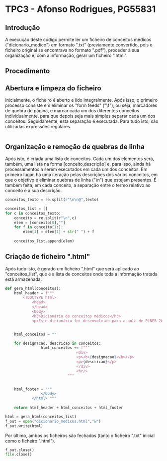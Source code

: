 # TPC3 - Afonso Rodrigues, PG55831

## Introdução
A execução deste código permite ler um ficheiro de conceitos médicos ("dicionario_medico") em formato ".txt" (previamente convertido, pois o ficheiro original se encontrava no formato ".pdf"), proceder à sua organização e, com a informação, gerar um ficheiro ".html".

## Procedimento

## Abertura e limpeza do ficheiro

Inicialmente, o ficheiro é aberto e lido integralmente. Após isso, o primeiro processo consiste em eliminar os "form feeds" ("\f"), ou seja, marcadores de quebra de página, e marcar cada um dos diferentes conceitos individualmente, para que depois seja mais simples separar cada um dos conceitos. Seguidamente, esta separação é executada. Para tudo isto, são utilizadas expressões regulares. 


```python

```

## Organização e remoção de quebras de linha

Após isto, é criada uma lista de conceitos. Cada um dos elementos será, também, uma lista na forma [conceito,descrição] e, para isso, ainda há processamentos a serem executados em cada um dos conceitos. Em primeiro lugar, há uma iteração pelas descrições dos vários conceitos, em que o objetivo é eliminar quebras de linha ("\n") que estejam presentes. É também feita, em cada conceito, a separação entre o termo relativo ao conceito e a sua descrição.


```python
conceitos_texto = re.split(r"\n\n@",texto)

conceitos_list = []
for c in conceitos_texto:
    conceito = re.split(r"\n",c)
    elem = [conceito[0],""]
    for f in conceito[1:]:
        elem[1] = elem[1] + str(" ") + f
    
    conceitos_list.append(elem)
```

## Criação de ficheiro ".html"

Após tudo isto, é gerado um ficheiro ".html" que será aplicado ao "conceitos_list", que é a lista de conceitos onde toda a informação tratada está armazenada.


```python
def gera_html(conceitos):
    html_header = f"""
        <!DOCTYPE html>
            <head>
            </head>
            <body> 
            <h3>Dicionário de conceitos médicos</h3>
            <p>Este dicionário foi desenvolvido para a aula de PLNEB 2024/2025 <p>""" 


    html_conceitos = ""

    for designacao, descricao in conceitos:
                html_conceitos += f"""
                                <div>
                                <p><b>{designacao}</b></p>
                                <p>{descricao}</p>
                                </div>
                                <hr/> 
                            """


    html_footer = """              
                </body>
            </html> """
    
    return html_header + html_conceitos + html_footer

html = gera_html(conceitos_list)
f_out = open("dicionario_medicos.html","w")
f_out.write(html)

```

Por último, ambos os ficheiros são fechados (tanto o ficheiro ".txt" inicial como o ficheiro ".html").


```python
f_out.close()
file.close()
```
